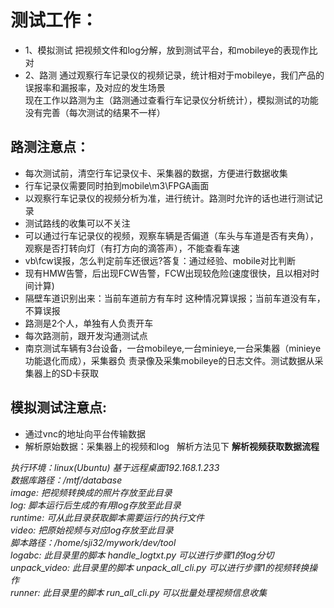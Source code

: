 # 测试工作：
- 1、模拟测试  把视频文件和log分解，放到测试平台，和mobileye的表现作比对  
- 2、路测 通过观察行车记录仪的视频记录，统计相对于mobileye，我们产品的误报率和漏报率，及对应的发生场景  
现在工作以路测为主（路测通过查看行车记录仪分析统计），模拟测试的功能没有完善（每次测试的结果不一样）

## 路测注意点：  
- 每次测试前，清空行车记录仪卡、采集器的数据，方便进行数据收集  
- 行车记录仪需要同时拍到mobile\m3\FPGA画面
- 以观察行车记录仪的视频分析为准，进行统计。路测时允许的话也进行测试记录  
- 测试路线的收集可以不关注  
- 可以通过行车记录仪的视频，观察车辆是否偏道（车头与车道是否有夹角），观察是否打转向灯（有打方向的滴答声），不能查看车速  
- vb\fcw误报，怎么判定前车还很远?答复：通过经验、mobile对比判断
- 现有HMW告警，后出现FCW告警，FCW出现较危险(速度很快，且以相对时间计算)
- 隔壁车道识别出来：当前车道前方有车时 这种情况算误报；当前车道没有车，不算误报  
- 路测是2个人，单独有人负责开车  
- 每次路测前，跟开发沟通测试点  
- 南京测试车辆有3台设备，一台mobileye,一台minieye,一台采集器（minieye功能退化而成），采集器负
责录像及采集mobileye的日志文件。测试数据从采集器上的SD卡获取


## 模拟测试注意点:  
- 通过vnc的地址向平台传输数据  
- 解析原始数据：采集器上的视频和log   解析方法见下
**解析视频获取数据流程**

*执行环境：linux(Ubuntu) 基于远程桌面192.168.1.233   
数据库路径：/mtf/database  
image: 把视频转换成的照片存放至此目录  
log: 脚本运行后生成的有用log存放至此目录  
runtime: 可从此目录获取脚本需要运行的执行文件  
video: 把原始视频与对应log存放至此目录  
脚本路径：/home/sji32/mywork/dev/tool  
logabc: 此目录里的脚本 handle_logtxt.py 可以进行步骤1的log分切  
unpack_video: 此目录里的脚本 unpack_all_cli.py 可以进行步骤1的视频转换操作  
runner: 此目录里的脚本 run_all_cli.py 可以批量处理视频信息收集*  
